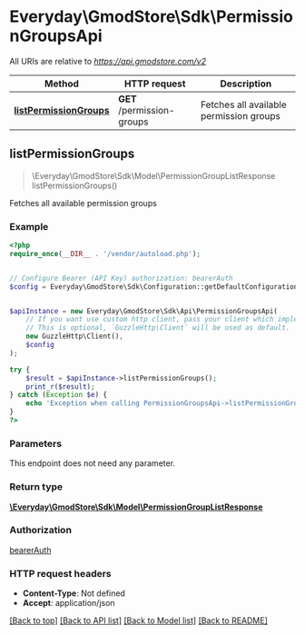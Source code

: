 # Everyday\GmodStore\Sdk\PermissionGroupsApi

All URIs are relative to *https://api.gmodstore.com/v2*

Method | HTTP request | Description
------------- | ------------- | -------------
[**listPermissionGroups**](PermissionGroupsApi.md#listPermissionGroups) | **GET** /permission-groups | Fetches all available permission groups



## listPermissionGroups

> \Everyday\GmodStore\Sdk\Model\PermissionGroupListResponse listPermissionGroups()

Fetches all available permission groups

### Example

```php
<?php
require_once(__DIR__ . '/vendor/autoload.php');


// Configure Bearer (API Key) authorization: bearerAuth
$config = Everyday\GmodStore\Sdk\Configuration::getDefaultConfiguration()->setAccessToken('YOUR_ACCESS_TOKEN');


$apiInstance = new Everyday\GmodStore\Sdk\Api\PermissionGroupsApi(
    // If you want use custom http client, pass your client which implements `GuzzleHttp\ClientInterface`.
    // This is optional, `GuzzleHttp\Client` will be used as default.
    new GuzzleHttp\Client(),
    $config
);

try {
    $result = $apiInstance->listPermissionGroups();
    print_r($result);
} catch (Exception $e) {
    echo 'Exception when calling PermissionGroupsApi->listPermissionGroups: ', $e->getMessage(), PHP_EOL;
}
?>
```

### Parameters

This endpoint does not need any parameter.

### Return type

[**\Everyday\GmodStore\Sdk\Model\PermissionGroupListResponse**](../Model/PermissionGroupListResponse.md)

### Authorization

[bearerAuth](../../README.md#bearerAuth)

### HTTP request headers

- **Content-Type**: Not defined
- **Accept**: application/json

[[Back to top]](#) [[Back to API list]](../../README.md#documentation-for-api-endpoints)
[[Back to Model list]](../../README.md#documentation-for-models)
[[Back to README]](../../README.md)

